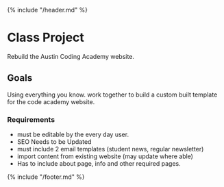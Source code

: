 {% include "/header.md" %}

# Class Project

Rebuild the Austin Coding Academy website.

## Goals
Using everything you know. work together to build a custom built template for the code academy website.

### Requirements
* must be editable by the every day user.
* SEO Needs to be Updated
* must include 2 email templates (student news, regular newsletter)
* import content from existing website (may update where able)
* Has to include about page, info and other required pages.



{% include "/footer.md" %}
